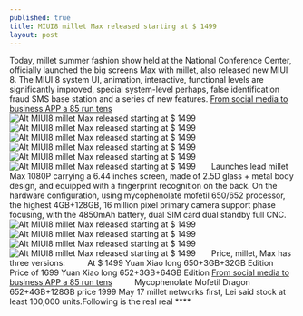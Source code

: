 ```yaml
---
published: true
title: MIUI8 millet Max released starting at $ 1499
layout: post
---
```

Today, millet summer fashion show held at the National Conference Center, officially launched the big screens Max with millet, also released new MIUI 8. The MIUI 8 system UI, animation, interactive, functional levels are significantly improved, special system-level perhaps, false identification fraud SMS base station and a series of new features. [From social media to business APP a 85 run tens](http://laptopsolarchargers.blogspot.com/2016/02/from-social-media-to-business-app-85.html)![Alt MIUI8 millet Max released starting at $ 1499 ](https://c2.staticflickr.com/8/7585/26916899746_343af29f52_b.jpg)![Alt MIUI8 millet Max released starting at $ 1499 ](https://c2.staticflickr.com/8/7321/26345997863_7ae8f79bbb_b.jpg)![Alt MIUI8 millet Max released starting at $ 1499 ](https://c2.staticflickr.com/8/7141/26677248870_ac1874c6ff_b.jpg)![Alt MIUI8 millet Max released starting at $ 1499 ](https://c2.staticflickr.com/8/7574/26677256700_739eeb2557_b.jpg)![Alt MIUI8 millet Max released starting at $ 1499 ](https://c2.staticflickr.com/8/7739/26916914216_c81162e41d_b.jpg)![Alt MIUI8 millet Max released starting at $ 1499 ](https://c2.staticflickr.com/8/7242/26916923046_45afeb48bd_b.jpg)       Launches lead millet Max 1080P carrying a 6.44 inches screen, made of 2.5D glass + metal body design, and equipped with a fingerprint recognition on the back. On the hardware configuration, using mycophenolate mofetil 650/652 processor, the highest 4GB+128GB, 16 million pixel primary camera support phase focusing, with the 4850mAh battery, dual SIM card dual standby full CNC.![Alt MIUI8 millet Max released starting at $ 1499 ](https://c2.staticflickr.com/8/7679/26346037023_94a2a175de_b.jpg)![Alt MIUI8 millet Max released starting at $ 1499 ](https://c2.staticflickr.com/8/7203/26856224332_339f5d8e00_b.jpg)![Alt MIUI8 millet Max released starting at $ 1499 ](https://c2.staticflickr.com/8/7431/26882159501_e5e4bf9195_b.jpg)![Alt MIUI8 millet Max released starting at $ 1499 ](https://c2.staticflickr.com/8/7767/26677279470_2e84814352_b.jpg)       Price, millet, Max has three versions:          At $ 1499 Yuan Xiao long 650+3GB+32GB Edition          Price of 1699 Yuan Xiao long 652+3GB+64GB Edition [From social media to business APP a 85 run tens](http://laptopsolarchargers.blogspot.com/2016/02/from-social-media-to-business-app-85.html)          Mycophenolate Mofetil Dragon 652+4GB+128GB price 1999 May 17 millet networks first, Lei said stock at least 100,000 units.Following is the real real ****